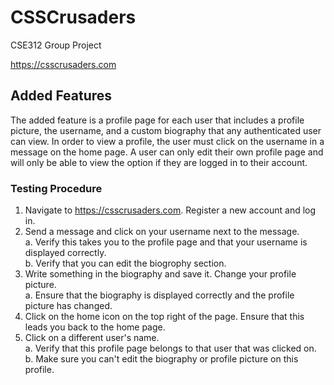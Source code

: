 # CSSCrusaders
CSE312 Group Project

https://csscrusaders.com

## Added Features
The added feature is a profile page for each user that includes a profile picture, the username, and a custom biography that any authenticated user can view. In order to view a profile, the user must click on the username in a message on the home page. A user can only edit their own profile page and will only be able to view the option if they are logged in to their account. 

### Testing Procedure
1. Navigate to https://csscrusaders.com. Register a new account and log in.  
2. Send a message and click on your username next to the message.  
        a. Verify this takes you to the profile page and that your username is displayed correctly.  
        b. Verify that you can edit the biogrophy section.  
5. Write something in the biography and save it. Change your profile picture.  
        a. Ensure that the biography is displayed correctly and the profile picture has changed.  
7. Click on the home icon on the top right of the page. Ensure that this leads you back to the home page.  
8. Click on a different user's name.  
        a. Verify that this profile page belongs to that user that was clicked on.  
        b. Make sure you can't edit the biography or profile picture on this profile.  
